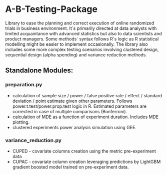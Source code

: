 # A-B-Testing-Package

Library to ease the planning and correct execution of online randomized trials in business environment. It´s primarily directed at data analysts with limited acquaintance with advanced statistics but also to data scientists and product managers. Some methods´ syntax follows R´s logic as R statistical modelling might be easier to implement occasionally. The library also includes some more complex testing scenarios involving clustered design, sequential design (alpha spending) and variance reduction methods.

## Standalone Modules:

### preparation.py

* calculation of sample size / power / false positive rate /  effect / standard deviation / point estimate given other parameters. Follows power.t.test/power.prop.test logic in R. Estimated parameters are corrected in case of multiple comparisons (Bonferroni).
* calculation of MDE as a function of experiment duration. Includes MDE plotting. 
* clustered experiments power analysis simulation using GEE.


### variance_reduction.py
* CUPED - covariate columns creation using the metric pre-experiment data
* CUPAC - covariate column creation leveraging predictions by LightGBM gradient boosted model trained on pre-experiment data.

